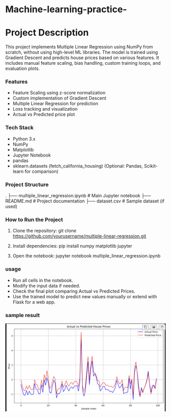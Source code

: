 # Machine-learning-practice-
# Project Description
This project implements Multiple Linear Regression using NumPy from scratch, without using high-level ML libraries. The model is trained using Gradient Descent and predicts house prices based on various features. It includes manual feature scaling, bias handling, custom training loops, and evaluation plots.
### Features
- Feature Scaling using z-score normalization
- Custom implementation of Gradient Descent
- Multiple Linear Regression for prediction
- Loss tracking and visualization
- Actual vs Predicted price plot

### Tech Stack
- Python 3.x
- NumPy
- Matplotlib
- Jupyter Notebook
- pandas
- sklearn.datasets (fetch_california_housing)
(Optional: Pandas, Scikit-learn for comparison)

### Project Structure
.
├── multiple_linear_regression.ipynb  # Main Jupyter notebook
├── README.md                         # Project documentation
├── dataset.csv                       # Sample dataset (if used)

### How to Run the Project

1. Clone the repository:
   git clone https://github.com/yourusername/multiple-linear-regression.git

2. Install dependencies:
   pip install numpy matplotlib jupyter

3. Open the notebook:
   jupyter notebook multiple_linear_regression.ipynb

### usage

- Run all cells in the notebook.
- Modify the input data if needed.
- Check the final plot comparing Actual vs Predicted Prices.
- Use the trained model to predict new values manually or extend with Flask for a web app.

### sample result 

![Actual VS Predicted prices](graph.png)





